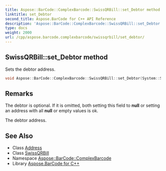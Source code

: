 ```yaml
---
title: Aspose::BarCode::ComplexBarcode::SwissQRBill::set_Debtor method
linktitle: set_Debtor
second_title: Aspose.BarCode for C++ API Reference
description: 'Aspose::BarCode::ComplexBarcode::SwissQRBill::set_Debtor method. Sets the debtor address in C++.'
type: docs
weight: 2000
url: /cpp/aspose.barcode.complexbarcode/swissqrbill/set_debtor/
---
```

## SwissQRBill::set_Debtor method


Sets the debtor address.

```cpp
void Aspose::BarCode::ComplexBarcode::SwissQRBill::set_Debtor(System::SharedPtr<Address> value)
```

## Remarks


The debtor is optional. If it is omitted, both setting this field to **null** or setting an address with all **null** or empty values is ok. 

The debtor address.
## See Also

* Class [Address](../../address/)
* Class [SwissQRBill](../)
* Namespace [Aspose::BarCode::ComplexBarcode](../../)
* Library [Aspose.BarCode for C++](../../../)
